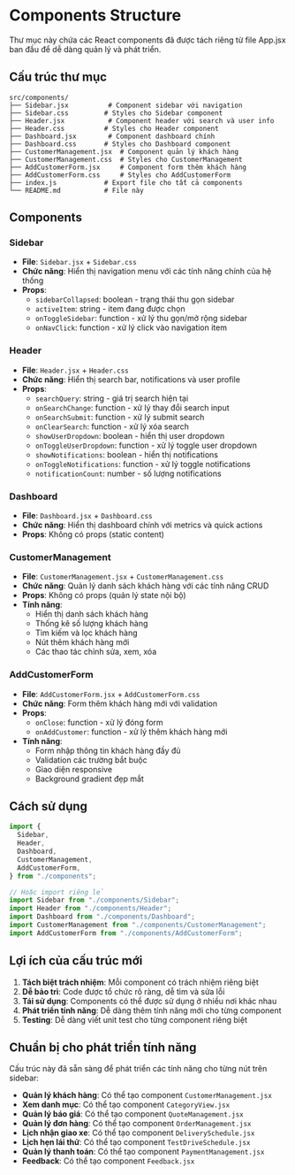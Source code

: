 # Components Structure

Thư mục này chứa các React components đã được tách riêng từ file App.jsx ban đầu để dễ dàng quản lý và phát triển.

## Cấu trúc thư mục

```
src/components/
├── Sidebar.jsx          # Component sidebar với navigation
├── Sidebar.css         # Styles cho Sidebar component
├── Header.jsx           # Component header với search và user info
├── Header.css          # Styles cho Header component
├── Dashboard.jsx        # Component dashboard chính
├── Dashboard.css       # Styles cho Dashboard component
├── CustomerManagement.jsx  # Component quản lý khách hàng
├── CustomerManagement.css  # Styles cho CustomerManagement
├── AddCustomerForm.jsx     # Component form thêm khách hàng
├── AddCustomerForm.css     # Styles cho AddCustomerForm
├── index.js            # Export file cho tất cả components
└── README.md           # File này
```

## Components

### Sidebar

- **File**: `Sidebar.jsx` + `Sidebar.css`
- **Chức năng**: Hiển thị navigation menu với các tính năng chính của hệ thống
- **Props**:
  - `sidebarCollapsed`: boolean - trạng thái thu gọn sidebar
  - `activeItem`: string - item đang được chọn
  - `onToggleSidebar`: function - xử lý thu gọn/mở rộng sidebar
  - `onNavClick`: function - xử lý click vào navigation item

### Header

- **File**: `Header.jsx` + `Header.css`
- **Chức năng**: Hiển thị search bar, notifications và user profile
- **Props**:
  - `searchQuery`: string - giá trị search hiện tại
  - `onSearchChange`: function - xử lý thay đổi search input
  - `onSearchSubmit`: function - xử lý submit search
  - `onClearSearch`: function - xử lý xóa search
  - `showUserDropdown`: boolean - hiển thị user dropdown
  - `onToggleUserDropdown`: function - xử lý toggle user dropdown
  - `showNotifications`: boolean - hiển thị notifications
  - `onToggleNotifications`: function - xử lý toggle notifications
  - `notificationCount`: number - số lượng notifications

### Dashboard

- **File**: `Dashboard.jsx` + `Dashboard.css`
- **Chức năng**: Hiển thị dashboard chính với metrics và quick actions
- **Props**: Không có props (static content)

### CustomerManagement

- **File**: `CustomerManagement.jsx` + `CustomerManagement.css`
- **Chức năng**: Quản lý danh sách khách hàng với các tính năng CRUD
- **Props**: Không có props (quản lý state nội bộ)
- **Tính năng**:
  - Hiển thị danh sách khách hàng
  - Thống kê số lượng khách hàng
  - Tìm kiếm và lọc khách hàng
  - Nút thêm khách hàng mới
  - Các thao tác chỉnh sửa, xem, xóa

### AddCustomerForm

- **File**: `AddCustomerForm.jsx` + `AddCustomerForm.css`
- **Chức năng**: Form thêm khách hàng mới với validation
- **Props**:
  - `onClose`: function - xử lý đóng form
  - `onAddCustomer`: function - xử lý thêm khách hàng mới
- **Tính năng**:
  - Form nhập thông tin khách hàng đầy đủ
  - Validation các trường bắt buộc
  - Giao diện responsive
  - Background gradient đẹp mắt

## Cách sử dụng

```jsx
import {
  Sidebar,
  Header,
  Dashboard,
  CustomerManagement,
  AddCustomerForm,
} from "./components";

// Hoặc import riêng lẻ
import Sidebar from "./components/Sidebar";
import Header from "./components/Header";
import Dashboard from "./components/Dashboard";
import CustomerManagement from "./components/CustomerManagement";
import AddCustomerForm from "./components/AddCustomerForm";
```

## Lợi ích của cấu trúc mới

1. **Tách biệt trách nhiệm**: Mỗi component có trách nhiệm riêng biệt
2. **Dễ bảo trì**: Code được tổ chức rõ ràng, dễ tìm và sửa lỗi
3. **Tái sử dụng**: Components có thể được sử dụng ở nhiều nơi khác nhau
4. **Phát triển tính năng**: Dễ dàng thêm tính năng mới cho từng component
5. **Testing**: Dễ dàng viết unit test cho từng component riêng biệt

## Chuẩn bị cho phát triển tính năng

Cấu trúc này đã sẵn sàng để phát triển các tính năng cho từng nút trên sidebar:

- **Quản lý khách hàng**: Có thể tạo component `CustomerManagement.jsx`
- **Xem danh mục**: Có thể tạo component `CategoryView.jsx`
- **Quản lý báo giá**: Có thể tạo component `QuoteManagement.jsx`
- **Quản lý đơn hàng**: Có thể tạo component `OrderManagement.jsx`
- **Lịch nhận giao xe**: Có thể tạo component `DeliverySchedule.jsx`
- **Lịch hẹn lái thử**: Có thể tạo component `TestDriveSchedule.jsx`
- **Quản lý thanh toán**: Có thể tạo component `PaymentManagement.jsx`
- **Feedback**: Có thể tạo component `Feedback.jsx`
